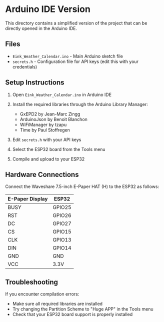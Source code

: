 # Arduino IDE Version

This directory contains a simplified version of the project that can be directly opened in the Arduino IDE.

## Files

- `Eink_Weather_Calendar.ino` - Main Arduino sketch file
- `secrets.h` - Configuration file for API keys (edit this with your credentials)

## Setup Instructions

1. Open `Eink_Weather_Calendar.ino` in Arduino IDE
2. Install the required libraries through the Arduino Library Manager:

   - GxEPD2 by Jean-Marc Zingg
   - ArduinoJson by Benoit Blanchon
   - WiFiManager by tzapu
   - Time by Paul Stoffregen

3. Edit `secrets.h` with your API keys
4. Select the ESP32 board from the Tools menu
5. Compile and upload to your ESP32

## Hardware Connections

Connect the Waveshare 7.5-inch E-Paper HAT (H) to the ESP32 as follows:

| E-Paper Display | ESP32  |
| --------------- | ------ |
| BUSY            | GPIO25 |
| RST             | GPIO26 |
| DC              | GPIO27 |
| CS              | GPIO15 |
| CLK             | GPIO13 |
| DIN             | GPIO14 |
| GND             | GND    |
| VCC             | 3.3V   |

## Troubleshooting

If you encounter compilation errors:

- Make sure all required libraries are installed
- Try changing the Partition Scheme to "Huge APP" in the Tools menu
- Check that your ESP32 board support is properly installed
